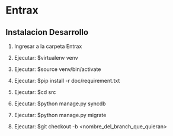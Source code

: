 Entrax
======


Instalacion Desarrollo
----------------------
1) Ingresar a la carpeta Entrax

2) Ejecutar: $virtualenv venv

3) Ejecutar: $source venv/bin/activate

4) Ejecutar: $pip install -r doc/requirement.txt

5) Ejecutar: $cd src

6) Ejecutar: $python manage.py syncdb

7) Ejecutar: $python manage.py migrate

8) Ejecutar: $git checkout -b <nombre_del_branch_que_quieran>

